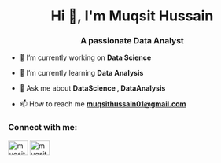 <h1 align="center">Hi 👋, I'm Muqsit Hussain</h1>
<h3 align="center">A passionate Data Analyst</h3>

- 🔭 I’m currently working on **Data Science**

- 🌱 I’m currently learning **Data Analysis**

- 💬 Ask me about **DataScience , DataAnalysis**

- 📫 How to reach me **muqsithussain01@gmail.com**

<h3 align="left">Connect with me:</h3>
<p align="left">
<a href="https://linkedin.com/in/muqsit-hussain6" target="blank"><img align="center" src="https://raw.githubusercontent.com/rahuldkjain/github-profile-readme-generator/master/src/images/icons/Social/linked-in-alt.svg" alt="muqsit-hussain6" height="30" width="40" /></a>
<a href="https://fb.com/muqsit.hussain.9" target="blank"><img align="center" src="https://raw.githubusercontent.com/rahuldkjain/github-profile-readme-generator/master/src/images/icons/Social/facebook.svg" alt="muqsit.hussain.9" height="30" width="40" /></a>
</p>
